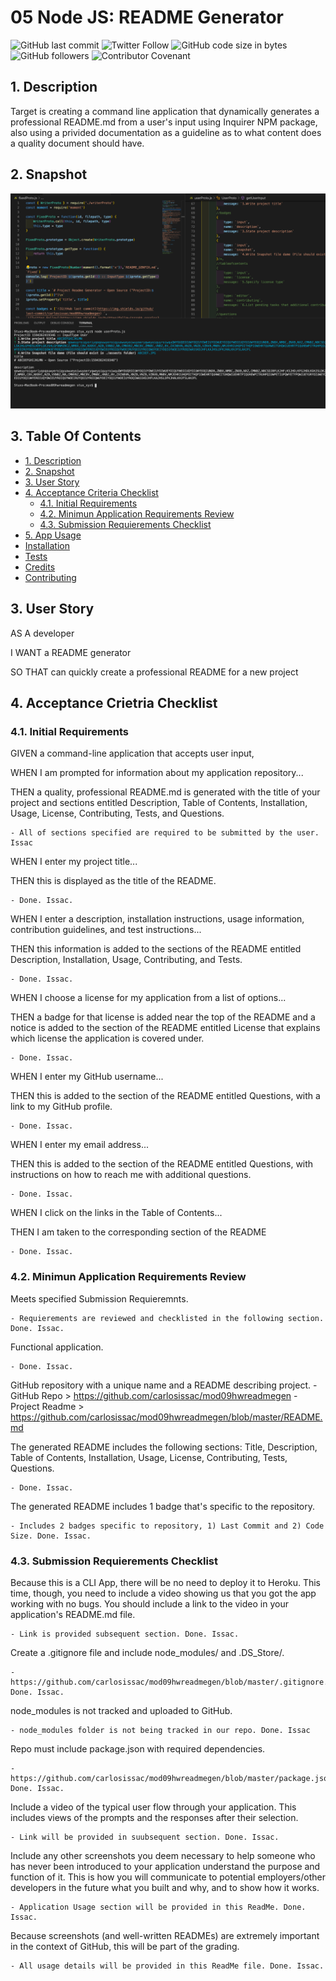 # 05 Node JS: README Generator
![GitHub last commit](https://img.shields.io/github/last-commit/carlosissac/mod09hwreadmegen) ![Twitter Follow](https://img.shields.io/twitter/follow/zzzakk_cccrlss?style=social) ![GitHub code size in bytes](https://img.shields.io/github/languages/code-size/carlosissac/mod09hwreadmegen) ![GitHub followers](https://img.shields.io/github/followers/carlosissac?style=social) ![Contributor Covenant](https://img.shields.io/badge/Contributor%20Covenant-v2.0%20adopted-ff69b4.svg) 
## 1. Description
Target is creating a command line application that dynamically generates a professional README.md from a user's input using Inquirer NPM package, also using a privided documentation as a guideline as to what content does a quality document should have.
## 2. Snapshot
![image](./assets/console.jpg)
## 3. Table Of Contents
* [1. Description](#1.-Description)
* [2. Snapshot](#2.-Snapshot)
* [3. User Story](#3.-User-Story)
* [4. Acceptance Criteria Checklist](#4.-Acceptance-Criteria-Checklist)
    * [4.1. Initial Requirements](#4.1.-Initial-Requierements)
    * [4.2. Minimun Application Requirements Review](#4.2.-Minimun-Application-Requirements-Review)
    * [4.3. Submission Requierements Checklist](#4.3.-Submission-Requierements-Checklist)
* [5. App Usage](#5.-App-Usage)
* [Installation](#Installation)
* [Tests](#Tests)
* [Credits](#Credits)
* [Contributing](#Contributing)
## 3. User Story 
AS A developer

I WANT a README generator

SO THAT can quickly create a professional README for a new project

## 4. Acceptance Crietria Checklist
### 4.1. Initial Requirements
GIVEN a command-line application that accepts user input,

WHEN I am prompted for information about my application repository...

THEN a quality, professional README.md is generated with the title of your project and sections entitled Description, Table of Contents, Installation, Usage, License, Contributing, Tests, and Questions.

    - All of sections specified are required to be submitted by the user. Issac

WHEN I enter my project title...

THEN this is displayed as the title of the README.

    - Done. Issac.

WHEN I enter a description, installation instructions, usage information, contribution guidelines, and test instructions...

THEN this information is added to the sections of the README entitled Description, Installation, Usage, Contributing, and Tests.

    - Done. Issac.

WHEN I choose a license for my application from a list of options...

THEN a badge for that license is added near the top of the README and a notice is added to the section of the README entitled License that explains which license the application is covered under.

    - Done. Issac.

WHEN I enter my GitHub username...

THEN this is added to the section of the README entitled Questions, with a link to my GitHub profile.

    - Done. Issac.

WHEN I enter my email address...

THEN this is added to the section of the README entitled Questions, with instructions on how to reach me with additional questions.

    - Done. Issac.

WHEN I click on the links in the Table of Contents...

THEN I am taken to the corresponding section of the README

    - Done. Issac.

### 4.2. Minimun Application Requirements Review

Meets specified Submission Requieremnts.

    - Requierements are reviewed and checklisted in the following section. Done. Issac.

Functional application.

    - Done. Issac.

GitHub repository with a unique name and a README describing project.
    - GitHub Repo > https://github.com/carlosissac/mod09hwreadmegen
    - Project Readme > https://github.com/carlosissac/mod09hwreadmegen/blob/master/README.md

The generated README includes the following sections: Title, Description, Table of Contents, Installation, Usage, License, Contributing, Tests, Questions.

    - Done. Issac.

 The generated README includes 1 badge that's specific to the repository.

    - Includes 2 badges specific to repository, 1) Last Commit and 2) Code Size. Done. Issac.

### 4.3. Submission Requierements Checklist 

Because this is a CLI App, there will be no need to deploy it to Heroku. This time, though, you need to include a video showing us that you got the app working with no bugs. You should include a link to the video in your application's README.md file.

    - Link is provided subsequent section. Done. Issac.

Create a .gitignore file and include node_modules/ and .DS_Store/.

    - https://github.com/carlosissac/mod09hwreadmegen/blob/master/.gitignore. Done. Issac.

node_modules is not tracked and uploaded to GitHub.

    - node_modules folder is not being tracked in our repo. Done. Issac

Repo must include package.json with required dependencies.

    - https://github.com/carlosissac/mod09hwreadmegen/blob/master/package.json. Done. Issac.

Include a video of the typical user flow through your application. This includes views of the prompts and the responses after their selection.

    - Link will be provided in suubsequent section. Done. Issac.

Include any other screenshots you deem necessary to help someone who has never been introduced to your application understand the purpose and function of it. This is how you will communicate to potential employers/other developers in the future what you built and why, and to show how it works.

    - Application Usage section will be provided in this ReadMe. Done. Issac.

Because screenshots (and well-written READMEs) are extremely important in the context of GitHub, this will be part of the grading.

    - All usage details will be provided in this ReadMe file. Done. Issac.